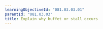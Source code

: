 ```yaml
---
learningObjectiveId: "081.03.03.01"
parentId: "081.03.03"
title: Explain why buffet or stall occurs
---
```

